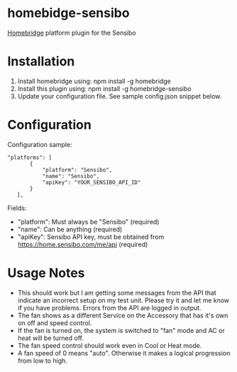 # homebidge-sensibo
[Homebridge](https://github.com/nfarina/homebridge) platform plugin for the Sensibo

# Installation

1. Install homebridge using: npm install -g homebridge
2. Install this plugin using: npm install -g homebridge-sensibo
3. Update your configuration file. See sample config.json snippet below. 

# Configuration

Configuration sample:

 ```
"platforms": [
		{
			"platform": "Sensibo",
			"name": "Sensibo",
			"apiKey": "YOUR_SENSIBO_API_ID"			
		}
	],

```

Fields: 

* "platform": Must always be "Sensibo" (required)
* "name": Can be anything (required)
* "apiKey": Sensibo API key, must be obtained from https://home.sensibo.com/me/api (required)

# Usage Notes

* This should work but I am getting some messages from the API that indicate an incorrect setup on my test unit. Please try it and let me know if you have problems. Errors from the API are logged in output.  
* The fan shows as a different Service on the Accessory that has it's own on off and speed control.
* If the fan is turned on, the system is switched to "fan" mode and AC or heat will be turned off.
* The fan speed control should work even in Cool or Heat mode.
* A fan speed of 0 means "auto". Otherwise it makes a logical progression from low to high.